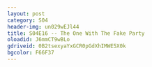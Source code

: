 ```yaml
---
layout: post 
category: S04 
header-img: un029wEJl44 
title: S04E16 -- The One With The Fake Party 
oloadid: J6mmCT9wBLo 
gdriveid: 0B2tsexyaYxGCR0pGdXhIMWE5X0k 
bgcolor: F66F37
--- 
```

<!--more--> 
